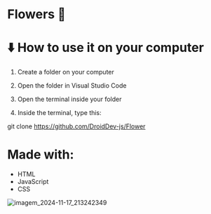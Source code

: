 # Flowers 🌼

# ⬇️ How to use it on your computer

1. Create a folder on your computer

2. Open the folder in Visual Studio Code

3. Open the terminal inside your folder

4. Inside the terminal, type this:

git clone https://github.com/DroidDev-js/Flower

# Made with:

- HTML
- JavaScript
- CSS

![imagem_2024-11-17_213242349](https://github.com/user-attachments/assets/7780e446-47e6-41bf-b581-4bdf6f7cd38a)
